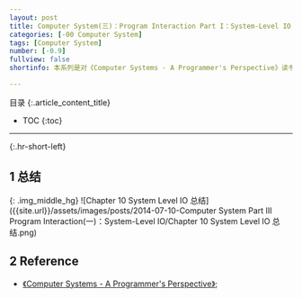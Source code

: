 ```yaml
---
layout: post
title: Computer System(三)：Program Interaction Part I：System-Level IO
categories: [-00 Computer System]
tags: [Computer System]
number: [-0.9]
fullview: false
shortinfo: 本系列是对《Computer Systems - A Programmer's Perspective》读书总结，作为计算机科学其他课程的基础。本文是第10篇笔记-《System-Level IO》。

---
```

目录
{:.article_content_title}


* TOC
{:toc}

---
{:.hr-short-left}

## 1 总结 ##

{: .img_middle_hg}
![Chapter 10 System Level IO 总结]({{site.url}}/assets/images/posts/2014-07-10-Computer System Part III Program Interaction(一)：System-Level IO/Chapter 10 System Level IO 总结.png)


## 2 Reference ##

- [《Computer Systems - A Programmer's Perspective》](https://www.amazon.com/Computer-Systems-Programmers-Perspective-2nd/dp/0136108040);





